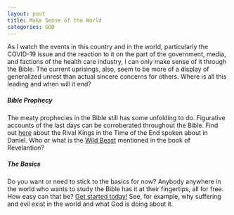 ```yaml
---
layout: post
title: Make Sense of the World
categories: GOD
---
```


As I watch the events in this country and in the world, particularly the COVID-19 issue and the reaction to it on the part of the government, media, and factions of the health care industry, I can only make sense of it through the Bible. The current uprisings, also, seem to be more of a display of generalized unrest than actual sincere concerns for others. Where is all this leading and when will it end?

##### Bible Prophecy

The meaty prophecies in the Bible still has some unfolding to do. Figurative accounts of the last days can be corroberated throughout the Bible. Find out [here](https://www.jw.org/en/library/magazines/watchtower-study-may-2020/) about the Rival Kings in the Time of the End spoken about in Daniel. Who or what is the [Wild Beast](https://www.jw.org/en/library/magazines/w20040401/Identifying-the-Wild-Beast-and-Its-Mark/) mentioned in the book of Revelantion?

##### The Basics

Do you want or need to stick to the basics for now? Anybody anywhere in the world who wants to study the Bible has it at their fingertips, all for free. How easy can that be? [Get started today!](https://www.jw.org/en/bible-teachings/online-lessons/) See, for example, why suffering and evil exist in the world and what God is doing about it.
